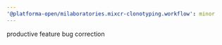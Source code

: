 ```yaml
---
'@platforma-open/milaboratories.mixcr-clonotyping.workflow': minor
---
```


productive feature bug correction
